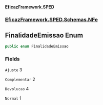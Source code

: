 #### [EficazFramework.SPED](EficazFrameworkSPED.md 'EficazFramework SPED')
### [EficazFramework.SPED.Schemas.NFe](EficazFramework.SPED.Schemas.NFe.md 'EficazFramework.SPED.Schemas.NFe')

## FinalidadeEmissao Enum

```csharp
public enum FinalidadeEmissao
```
### Fields

<a name='EficazFramework.SPED.Schemas.NFe.FinalidadeEmissao.Ajuste'></a>

`Ajuste` 3

<a name='EficazFramework.SPED.Schemas.NFe.FinalidadeEmissao.Complementar'></a>

`Complementar` 2

<a name='EficazFramework.SPED.Schemas.NFe.FinalidadeEmissao.Devolucao'></a>

`Devolucao` 4

<a name='EficazFramework.SPED.Schemas.NFe.FinalidadeEmissao.Normal'></a>

`Normal` 1